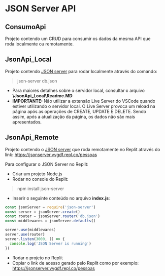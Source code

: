 # JSON Server API

## ConsumoApi

Projeto contendo um CRUD para consumir os dados da mesma API que roda localmente ou remotamente.

## JsonApi_Local

Projeto contendo [JSON server](https://github.com/typicode/json-server) para rodar localmente através do comando:

> json-server db.json

- Para maiores detalhes sobre o servidor local, consultar o arquivo **\JsonApi_Local\Readme.MD** 
- **IMPORTANTE:** Não utilizar a extensão Live Server do VSCode quando estiver utilizando o servidor local. O Live Server provoca um reload na página após as operações de CREATE, UPDATE E DELETE. Sendo assim, após a atualização da página, os dados não são mais apresentados. 

## JsonApi_Remote

Projeto contendo o [JSON server](https://github.com/typicode/json-server) que roda remotamente no Replit através do link:
https://jsonserver.vvgdf.repl.co/pessoas

Para configurar o JSON Server no Replit:
- Criar um projeto Node.js
- Rodar no console do Replit:
> npm install json-server
- Inserir o seguinte conteúdo no arquivo **index.js**:
```javascript
const jsonServer = require('json-server')
const server = jsonServer.create()
const router = jsonServer.router('db.json')
const middlewares = jsonServer.defaults()

server.use(middlewares)
server.use(router)
server.listen(3000, () => {
  console.log('JSON Server is running')
})
``` 
- Rodar o projeto no Replit
- Copiar o link de acesso gerado pelo Replit como por exemplo: https://jsonserver.vvgdf.repl.co/pessoas


